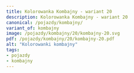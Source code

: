 ```yaml
---
title: Kolorowanka Kombajny - wariant 20
description: Kolorowanka Kombajny - wariant 20
canonical: /pojazdy/kombajny/
variant_of: kombajny
image: /pojazdy/kombajny/20/kombajny-20.svg
pdf: /pojazdy/kombajny/20/kombajny-20.pdf
alt: "Kolorowanki kombajny"
tags:
- pojazdy
- kombajny
---
```

